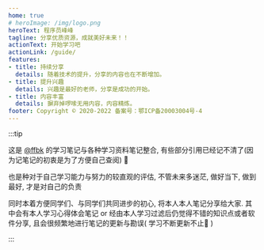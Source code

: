 ```yaml
---
home: true
# heroImage: /img/logo.png
heroText: 程序员峰峰
tagline: 分享优质资源，成就美好未来！！
actionText: 开始学习吧
actionLink: /guide/
features:
- title: 持续分享
  details: 随着技术的提升，分享的内容也在不断增加。
- title: 提升兴趣
  details: 兴趣是最好的老师，分享是成功的开始。
- title: 内容丰富
  details: 摒弃掉啰嗦无用内容，内容精炼。
footer: Copyright © 2020-2022 备案号：鄂ICP备20003004号-4
---
```

:::tip

这是 [<u>@ffbk</u>](https://gitee.com/ffbk) 的学习笔记与各种学习资料笔记整合, 有些部分引用已经记不清了(因为记笔记的初衷是为了方便自己查阅) :dash:

也是种对于自己学习能力与努力的较直观的评估, 不管未来多迷茫, 做好当下, 做到最好, 才是对自己的负责

同时本着方便同学们、与同学们共同进步的初心, 将本人本人笔记分享给大家. 其中会有本人学习心得体会笔记 or 经由本人学习过滤后仍觉得不错的知识点或者软件分享, 且会很频繁地进行笔记的更新与勘误( 学习不断更新不止:dog: )

:::